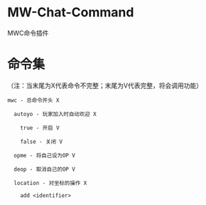# MW-Chat-Command
MWC命令插件

# 命令集

（注：当末尾为X代表命令不完整；末尾为V代表完整，将会调用功能）

    mwc - 总命令开头 X

      autoyo - 玩家加入时自动欢迎 X

        true - 开启 V

        false - 关闭 V

      opme - 将自己设为OP V

      deop - 取消自己的OP V

      location - 对坐标的操作 X

        add <identifier>
